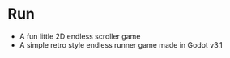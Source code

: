 # Run
- A fun little 2D endless scroller game
- A simple retro style endless runner game made in Godot v3.1
